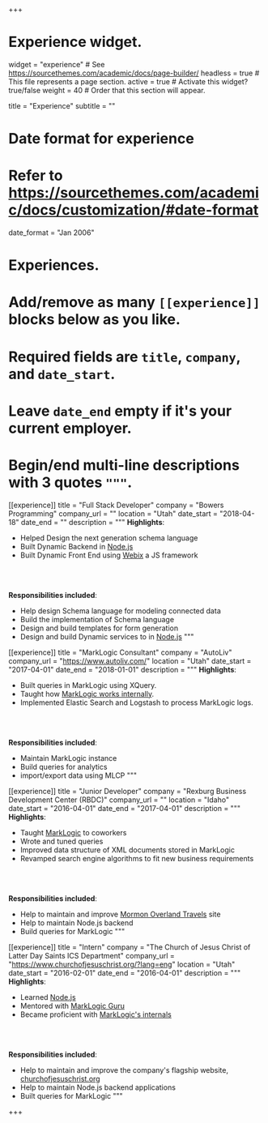 +++
# Experience widget.
widget = "experience"  # See https://sourcethemes.com/academic/docs/page-builder/
headless = true  # This file represents a page section.
active = true  # Activate this widget? true/false
weight = 40  # Order that this section will appear.

title = "Experience"
subtitle = ""

# Date format for experience
#   Refer to https://sourcethemes.com/academic/docs/customization/#date-format
date_format = "Jan 2006"

# Experiences.
#   Add/remove as many `[[experience]]` blocks below as you like.
#   Required fields are `title`, `company`, and `date_start`.
#   Leave `date_end` empty if it's your current employer.
#   Begin/end multi-line descriptions with 3 quotes `"""`.
[[experience]]
  title = "Full Stack Developer"
  company = "Bowers Programming"
  company_url = ""
  location = "Utah"
  date_start = "2018-04-18"
  date_end = ""
  description = """
  <strong>Highlights</strong>:
  * Helped Design the next generation schema language
  * Built Dynamic Backend in [Node.js](https://nodejs.org/en/about/)
  * Built Dynamic Front End using [Webix](https://webix.com/) a JS framework
  <br/>
  <br/>
  
  <strong>Responsibilities included</strong>:
  
  * Help design Schema language for modeling connected data 
  * Build the implementation of Schema language
  * Design and build templates for form generation
  * Design and build Dynamic services to in [Node.js](https://nodejs.org/en/about/)
  """

[[experience]]
  title = "MarkLogic Consultant"
  company = "AutoLiv"
  company_url = "https://www.autoliv.com/"
  location = "Utah"
  date_start = "2017-04-01"
  date_end = "2018-01-01"
  description = """
  <strong>Highlights</strong>:
  * Built queries in MarkLogic using XQuery.
  * Taught how [MarkLogic works internally](https://developer.marklogic.com/learn/inside-marklogic-server/). 
  * Implemented Elastic Search and Logstash to process MarkLogic logs.
  <br/>
  <br/>
  
  <strong>Responsibilities included</strong>:
  
  * Maintain MarkLogic instance
  * Build queries for analytics
  * import/export data using MLCP
  """
  
[[experience]]
  title = "Junior Developer"
  company = "Rexburg Business Development Center (RBDC)"
  company_url = ""
  location = "Idaho"
  date_start = "2016-04-01"
  date_end = "2017-04-01"
  description = """
  <strong>Highlights</strong>:
  * Taught [MarkLogic](https://www.marklogic.com/) to coworkers
  * Wrote and tuned queries
  * Improved data structure of XML documents stored in MarkLogic
  * Revamped search engine algorithms to fit new business requirements 
  <br/>
  <br/>
  
  <strong>Responsibilities included</strong>:
  
  * Help to maintain and improve [Mormon Overland Travels](https://history.churchofjesuschrist.org/overlandtravel/) site
  * Help to maintain Node.js backend
  * Build queries for MarkLogic
  """  

  
[[experience]]
  title = "Intern"
  company = "The Church of Jesus Christ of Latter Day Saints ICS Department"
  company_url = "https://www.churchofjesuschrist.org/?lang=eng"
  location = "Utah"
  date_start = "2016-02-01"
  date_end = "2016-04-01"
  description = """
  <strong>Highlights</strong>:
  * Learned [Node.js](https://nodejs.org/en/about/)
  * Mentored with [MarkLogic Guru](https://www.linkedin.com/in/michaeltbowers/)
  * Became proficient with [MarkLogic's internals](https://developer.marklogic.com/learn/inside-marklogic-server/) 
  <br/>
  <br/>
  
  <strong>Responsibilities included</strong>:
  
  * Help to maintain and improve the company's flagship website, [churchofjesuschrist.org](https://www.churchofjesuschrist.org/?lang=eng)
  * Help to maintain Node.js backend applications
  * Built queries for MarkLogic
  """

+++
